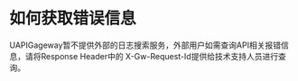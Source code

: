 

# 如何获取错误信息

UAPIGageway暂不提供外部的日志搜索服务，外部用户如需查询API相关报错信息，请将Response Header中的 X-Gw-Request-Id提供给技术支持人员进行查询。
